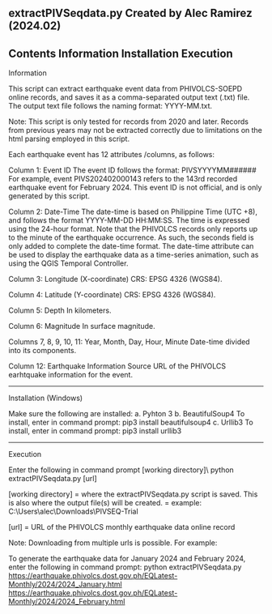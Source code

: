 extractPIVSeqdata.py
Created by Alec Ramirez (2024.02)
-----------------------------------------------------------------------------------------------------------------------
Contents
	Information
	Installation
	Execution
-----------------------------------------------------------------------------------------------------------------------
Information

This script can extract earthquake event data from PHIVOLCS-SOEPD online records, and saves it as a comma-separated output text (.txt) file.
The output text file follows the naming format: YYYY-MM.txt.

Note: This script is only tested for records from 2020 and later. Records from previous years may not be extracted correctly due to limitations
on the html parsing employed in this script.

Each earthquake event has 12 attributes /columns, as follows:

Column 1: Event ID
  The event ID follows the format: PIVSYYYYMM######
  For example, event PIVS202402000143 refers to the 143rd 	recorded earthquake event for February 2024.
  This event ID is not official, and is only generated by this 	script.

Column 2: Date-Time
	The date-time is based on Philippine Time (UTC +8), and 	follows the format YYYY-MM-DD HH:MM:SS. The time is 	expressed using the 24-hour format. 
  Note that the PHIVOLCS records only reports up to the minute 	of the earthquake occurrence. As such, the seconds field is 	only added to complete the date-time format.
  The date-time attribute can be used to display the 	earthquake data as a time-series animation, such as using 	the QGIS Temporal Controller.

Column 3: Longitude (X-coordinate)
	CRS: EPSG 4326 (WGS84).

Column 4: Latitude (Y-coordinate)
	CRS: EPSG 4326 (WGS84).

Column 5: Depth
	In kilometers.

Column 6: Magnitude
	In surface magnitude.

Columns 7, 8, 9, 10, 11: Year, Month, Day, Hour, Minute
	Date-time divided into its components.

Column 12: Earthquake Information Source
	URL of the PHIVOLCS earhtquake information for the event.

-----------------------------------------------------------------------------------------------------------------------
Installation (Windows)

Make sure the following are installed:
	a. Pyhton 3
	b. BeautifulSoup4
		To install, enter in command prompt:
			pip3 install beautifulsoup4
	c. Urllib3
		To install, enter in command prompt:
			pip3 install urllib3

-----------------------------------------------------------------------------------------------------------------------
Execution

Enter the following in command prompt
[working directory]\ python extractPIVSeqdata.py [url]

[working directory] = where the extractPIVSeqdata.py script is saved. This is also where the output file(s) will be created.
                    = example: C:\Users\alec\Downloads\PIVSEQ-Trial
                    
[url] = URL of the PHIVOLCS monthly earthquake data online record

Note: Downloading from multiple urls is possible. For example:

To generate the earthquake data for January 2024 and February 2024, enter the following in command prompt:
  python extractPIVSeqdata.py https://earthquake.phivolcs.dost.gov.ph/EQLatest-Monthly/2024/2024_January.html https://earthquake.phivolcs.dost.gov.ph/EQLatest-Monthly/2024/2024_February.html



